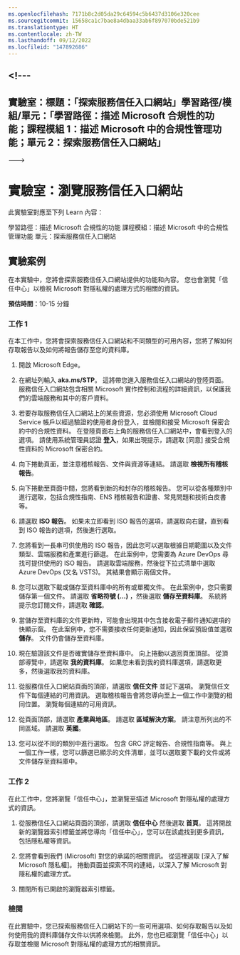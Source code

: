```yaml
---
ms.openlocfilehash: 7171b8c2d05da29c64594c5b6437d3106e320cee
ms.sourcegitcommit: 15658ca1c7bae8a4dbaa33ab6f897070bde521b9
ms.translationtype: HT
ms.contentlocale: zh-TW
ms.lasthandoff: 09/12/2022
ms.locfileid: "147892686"
---
```

<a name="---"></a><!---
---
實驗室：標題：「探索服務信任入口網站」學習路徑/模組/單元：「學習路徑：描述 Microsoft 合規性的功能；課程模組 1：描述 Microsoft 中的合規性管理功能；單元 2：探索服務信任入口網站」
---
--->

# <a name="lab-explore-the-service-trust-portal"></a>實驗室：瀏覽服務信任入口網站

此實驗室對應至下列 Learn 內容：

學習路徑：描述 Microsoft 合規性的功能 課程模組：描述 Microsoft 中的合規性管理功能 單元：探索服務信任入口網站

## <a name="lab-scenario"></a>實驗案例

在本實驗中，您將會探索服務信任入口網站提供的功能和內容。 您也會瀏覽「信任中心」以檢視 Microsoft 對隱私權的處理方式的相關的資訊。

**預估時間**：10-15 分鐘

### <a name="task-1"></a>工作 1

在本工作中，您將會探索服務信任入口網站和不同類型的可用內容，您將了解如何存取報告以及如何將報告儲存至您的資料庫。

1. 開啟 Microsoft Edge。

1. 在網址列輸入 **aka.ms/STP**。  這將帶您進入服務信任入口網站的登陸頁面。 服務信任入口網站包含相關 Microsoft 實作控制和流程的詳細資訊，以保護我們的雲端服務和其中的客戶資料。

1. 若要存取服務信任入口網站上的某些資源，您必須使用 Microsoft Cloud Service 帳戶以經過驗證的使用者身份登入，並檢閱和接受 Microsoft 保密合約中的合規性資料。 在登陸頁面右上角的服務信任入口網站中，會看到登入的選項。  請使用系統管理員認證 **登入**，如果出現提示，請選取 [同意] 接受合規性資料的 Microsoft 保密合約。

1. 向下捲動頁面，並注意稽核報告、文件與資源等連結。  請選取 **檢視所有稽核報告**。

1. 向下捲動至頁面中間，您將看到新的和封存的稽核報告。  您可以從各種類別中進行選取，包括合規性指南、ENS 稽核報告和證書、常見問題和技術白皮書等。

1. 請選取 **ISO 報告**。  如果未立即看到 ISO 報告的選項，請選取向右鍵，直到看到 ISO 報告的選項，然後進行選取。

1. 您將看到一長串可供使用的 ISO 報告，因此您可以選取根據日期範圍以及文件類型、雲端服務和產業進行篩選。  在此案例中，您需要為 Azure DevOps 尋找可提供使用的 ISO 報告。  請選取雲端服務，然後從下拉式清單中選取 Azure DevOps (又名 VSTS)。  其結果會顯示兩個文件。

1. 您可以選取下載或儲存至資料庫中的所有或單獨文件。  在此案例中，您只需要儲存第一個文件。  請選取 **省略符號 (...)** ，然後選取 **儲存至資料庫**。  系統將提示您訂閱文件，請選取 **確認**。

1. 當儲存至資料庫的文件更新時，可能會出現其中包含接收電子郵件通知選項的快顯示窗。  在此案例中，您不需要接收任何更新通知，因此保留預設值並選取 **儲存**。  文件仍會儲存至資料庫。

1. 現在驗證該文件是否確實儲存至資料庫中。 向上捲動以退回頁面頂部。  從頂部導覽中，請選取 **我的資料庫**。  如果您未看到我的資料庫選項，請選取更多，然後選取我的資料庫。

1. 從服務信任入口網站頁面的頂部，請選取 **信任文件** 並記下選項。 瀏覽信任文件下每個連結的可用資訊。 選取稽核報告會將您導向至上一個工作中瀏覽的相同位置。  瀏覽每個連結的可用資訊。

1. 從頁面頂部，請選取 **產業與地區**。  請選取 **區域解決方案**。 請注意所列出的不同區域。  請選取 **英國**。  

1. 您可以從不同的類別中進行選取。  包含 GRC 評定報告、合規性指南等。  與上一個工作一樣，您可以篩選已顯示的文件清單，並可以選取要下載的文件或將文件儲存至資料庫中。

### <a name="task-2"></a>工作 2

在此工作中，您將瀏覽「信任中心」，並瀏覽至描述 Microsoft 對隱私權的處理方式的資訊。

1. 從服務信任入口網站頁面的頂部，請選取 **信任中心** 然後選取 **首頁**。 這將開啟新的瀏覽器索引標籤並將您導向「信任中心」，您可以在該處找到更多資訊，包括隱私權等資訊。  

1. 您將會看到我們 (Microsoft) 對您的承諾的相關資訊。  從這裡選取 [深入了解 Microsoft 隱私權]。  捲動頁面並探索不同的連結，以深入了解 Microsoft 對隱私權的處理方式。

1. 關閉所有已開啟的瀏覽器索引標籤。

### <a name="review"></a>檢閱

在此實驗中，您已探索服務信任入口網站下的一些可用選項、如何存取報告以及如何使用我的資料庫儲存文件以供將來檢閱。  此外，您也已經瀏覽「信任中心」以存取並檢閱 Microsoft 對隱私權的處理方式的相關資訊。
